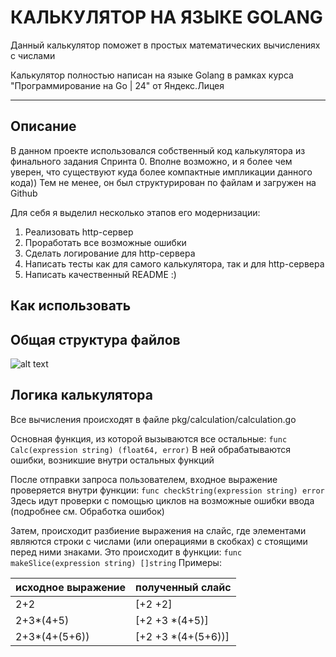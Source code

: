 # КАЛЬКУЛЯТОР НА ЯЗЫКЕ GOLANG

Данный калькулятор поможет в простых математических вычислениях с числами

Калькулятор полностью написан на языке Golang в рамках курса "Программирование на Go | 24" от Яндекс.Лицея

---
## Описание

В данном проекте использовался собственный код калькулятора из финального задания Спринта 0. Вполне возможно, и я более чем уверен, что существуют куда более компактные импликации данного кода)) Тем не менее, он был структурирован по файлам и загружен на Github

Для себя я выделил несколько этапов его модернизации:
1. Реализовать http-сервер
2. Проработать все возможные ошибки
3. Сделать логирование для http-сервера
4. Написать тесты как для самого калькулятора, так и для http-сервера
5. Написать качественный README   :)

## Как использовать



## Общая структура файлов

![alt text](https://github.com/ArtemiySps/calc_go/blob/dev/file_structure.png?raw=true)

## Логика калькулятора

Все вычисления происходят в файле pkg/calculation/calculation.go

Основная функция, из которой вызываются все остальные:
`func Calc(expression string) (float64, error)`
В ней обрабатываются ошибки, возникшие внутри остальных функций

После отправки запроса пользователем, входное выражение проверяется внутри функции:
`func checkString(expression string) error`
Здесь идут проверки с помощью циклов на возможные ошибки ввода (подробнее см. Обработка ошибок)

Затем, происходит разбиение выражения на слайс, где элементами являются строки с числами (или операциями в скобках) с стоящими перед ними знаками. Это происходит в функции:
`func makeSlice(expression string) []string`
Примеры:

| исходное выражение | полученный слайс      |
| ------------------ | --------------------- |
| 2+2                | \[+2 +2]              |
| 2+3*(4+5)          | \[+2 +3 \*(4+5)]      |
| 2+3*(4+(5+6))      | \[+2 +3 *\(4+\(5+6))] |



